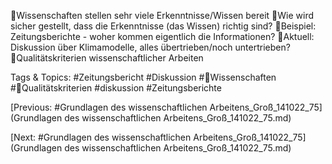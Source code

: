 Wissenschaften stellen sehr viele Erkenntnisse/Wissen bereit
Wie wird sicher gestellt, dass die Erkenntnisse (das Wissen) richtig sind?
Beispiel: Zeitungsberichte - woher kommen eigentlich die Informationen?
Aktuell: Diskussion über Klimamodelle, alles übertrieben/noch untertrieben?
Qualitätskriterien wissenschaftlicher Arbeiten

   Tags & Topics:
   #Zeitungsbericht
   #Diskussion
   #Wissenschaften
   #Qualitätskriterien
   #diskussion
   #Zeitungsberichte

[Previous: #Grundlagen des wissenschaftlichen Arbeitens_Groß_141022_75](Grundlagen des wissenschaftlichen Arbeitens_Groß_141022_75.md)

[Next: #Grundlagen des wissenschaftlichen Arbeitens_Groß_141022_75](Grundlagen des wissenschaftlichen Arbeitens_Groß_141022_75.md)